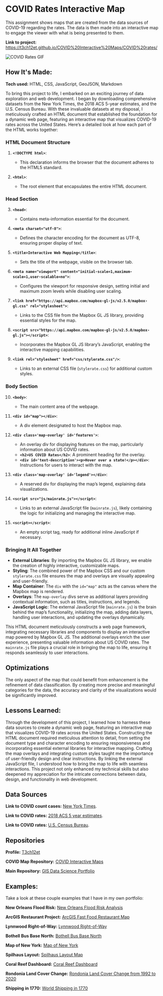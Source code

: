 # COVID Rates Interactive Map
This assignment shows maps that are created from the data sources of COVID-19 regarding the rates. The data is then made into an interactive map to engage the viewer with what is being presented to them.

**Link to project:** https://t3ch12et.github.io/COVID%20Interactive%20Maps/COVID%20rates/

<img src="./COVID Rates Interactive Map.gif" img alt = "COVID Rates GIF"/>

## How It's Made:

**Tech used:** HTML, CSS, JavaScript, GeoJSON, Markdown

To bring this project to life, I embarked on an exciting journey of data exploration and web development. I began by downloading comprehensive datasets from the New York Times, the 2018 ACS 5-year estimates, and the U.S. Census Bureau. With these invaluable datasets at my disposal, I meticulously crafted an HTML document that established the foundation for a dynamic web page, featuring an interactive map that visualizes COVID-19 rates across the United States. Here’s a detailed look at how each part of the HTML works together:

### HTML Document Structure

1. **`<!DOCTYPE html>`**:
    - This declaration informs the browser that the document adheres to the HTML5 standard.

2. **`<html>`**:
    - The root element that encapsulates the entire HTML document.

### Head Section

3. **`<head>`**:
    - Contains meta-information essential for the document.

4. **`<meta charset="utf-8">`**:
    - Defines the character encoding for the document as UTF-8, ensuring proper display of text.

5. **`<title>Interactive Web Mapping</title>`**:
    - Sets the title of the webpage, visible on the browser tab.

6. **`<meta name="viewport" content="initial-scale=1,maximum-scale=1,user-scalable=no">`**:
    - Configures the viewport for responsive design, setting initial and maximum zoom levels while disabling user scaling.

7. **`<link href="https://api.mapbox.com/mapbox-gl-js/v2.5.0/mapbox-gl.css" rel="stylesheet">`**:
    - Links to the CSS file from the Mapbox GL JS library, providing essential styles for the map.

8. **`<script src="https://api.mapbox.com/mapbox-gl-js/v2.5.0/mapbox-gl.js"></script>`**:
    - Incorporates the Mapbox GL JS library’s JavaScript, enabling the interactive mapping capabilities.

9. **`<link rel="stylesheet" href="css/stylerate.css"/>`**:
    - Links to an external CSS file (`stylerate.css`) for additional custom styles.

### Body Section

10. **`<body>`**:
    - The main content area of the webpage.

11. **`<div id="map"></div>`**:
    - A div element designated to host the Mapbox map.

12. **`<div class='map-overlay' id='features'>`**:
    - An overlay div for displaying features on the map, particularly information about US COVID rates.
    - **`<h2>US COVID Rates</h2>`**: A prominent heading for the overlay.
    - **`<div id='text-description'><p>Hover over a state!</p></div>`**: Instructions for users to interact with the map.

13. **`<div class='map-overlay' id='legend'></div>`**:
    - A reserved div for displaying the map’s legend, explaining data visualizations.

14. **`<script src="js/mainrate.js"></script>`**:
    - Links to an external JavaScript file (`mainrate.js`), likely containing the logic for initializing and managing the interactive map.

15. **`<script></script>`**:
    - An empty script tag, ready for additional inline JavaScript if necessary.

### Bringing It All Together

- **External Libraries**: By importing the Mapbox GL JS library, we enable the creation of highly interactive, customizable maps.
- **Styling**: The combined power of the Mapbox CSS and our custom `stylerate.css` file ensures the map and overlays are visually appealing and user-friendly.
- **Map Container**: The `div` with the `id="map"` acts as the canvas where the Mapbox map is rendered.
- **Overlays**: The `map-overlay` divs serve as additional layers providing contextual information, such as titles, instructions, and legends.
- **JavaScript Logic**: The external JavaScript file (`mainrate.js`) is the brain behind the map’s functionality, initializing the map, adding data layers, handling user interactions, and updating the overlays dynamically.

This HTML document meticulously constructs a web page framework, integrating necessary libraries and components to display an interactive map powered by Mapbox GL JS. The additional overlays enrich the user experience, presenting valuable information about US COVID rates. The `mainrate.js` file plays a crucial role in bringing the map to life, ensuring it responds seamlessly to user interactions.

## Optimizations

The only aspect of the map that could benefit from enhancement is the refinement of data classification. By creating more precise and meaningful categories for the data, the accuracy and clarity of the visualizations would be significantly improved.

## Lessons Learned:

Through the development of this project, I learned how to harness these data sources to create a dynamic web page, featuring an interactive map that visualizes COVID-19 rates across the United States. Constructing the HTML document required meticulous attention to detail, from setting the document type and character encoding to ensuring responsiveness and incorporating essential external libraries for interactive mapping. Crafting the map overlays and integrating custom styles taught me the importance of user-friendly design and clear instructions. By linking the external JavaScript file, I understood how to bring the map to life with seamless interactions. This project not only enhanced my technical skills but also deepened my appreciation for the intricate connections between data, design, and functionality in web development.

## Data Sources
**Link to COVID count cases:** [New York Times](https://github.com/nytimes/covid-19-data/blob/43d32dde2f87bd4dafbb7d23f5d9e878124018b8/live/us-counties.csv).

**Link to COVID rates:** [2018 ACS 5 year estimates](https://data.census.gov/cedsci/table?g=0100000US%24050000&d=ACS%205-Year%20Estimates%20Data%20Profiles&tid=ACSDP5Y2018.DP05&hidePreview=true).

**Link to COVID rates:** [U.S. Census Bureau](https://www.census.gov/geographies/mapping-files/time-series/geo/carto-boundary-file.html).

## Repositories
**Profile:** [T3ch12et](https://github.com/T3ch12et)

**COVID Map Repository:** [COVID Interactive Maps]()

**Main Repository:** [GIS Data Science Portfolio](https://github.com/T3ch12et/GIS-Data-Science-Portfolio)

## Examples:
Take a look at these couple examples that I have in my own portfolio:

**New Orleans Flood Risk:** [New Orleans Flood Risk Analysis](https://github.com/T3ch12et/GIS-Data-Science-Portfolio/tree/main/New-Orleans-Flood-Analysis)

**ArcGIS Restaurant Project:** [ArcGIS Fast Food Restaurant Map](https://github.com/T3ch12et/GIS-Data-Science-Portfolio/tree/main/ArcGIS-Restaurant-Project)

**Lynnwood Right-of-Way:** [Lynnwood Right-of-Way](https://github.com/T3ch12et/GIS-Data-Science-Portfolio/tree/main/Furtado-and-Associates-Projects/Lynnwood%20Right-of-Way)

**Bothell Bus Base North:** [Bothell Bus Base North](https://github.com/T3ch12et/GIS-Data-Science-Portfolio/tree/main/Furtado-and-Associates-Projects/Bothell%20Bus%20Base%20North)

**Map of New York:** [Map of New York](https://github.com/T3ch12et/GIS-Data-Science-Portfolio/tree/main/ESRI-MOOC-Cartography/Map-of-New-York)

**Spilhaus Layout:** [Spilhaus Layout Map](https://github.com/T3ch12et/GIS-Data-Science-Portfolio/tree/main/ESRI-MOOC-Cartography/Spilhaus-Layout)

**Coral Reef Dashboard:** [Coral Reef Dashboard](https://github.com/T3ch12et/GIS-Data-Science-Portfolio/tree/main/ESRI-MOOC-GIS-for-Climate-Action/Coral-Reef-Dashboard)

**Rondonia Land Cover Change:** [Rondonia Land Cover Change from 1992 to 2020](https://github.com/T3ch12et/GIS-Data-Science-Portfolio/tree/main/ESRI-MOOC-GIS-for-Climate-Action/Rondonia-Land-Cover-Change)

**Shipping in 1770:** [World Shipping in 1770](https://github.com/T3ch12et/GIS-Data-Science-Portfolio/tree/main/ESRI-MOOC-Cartography/Shipping-in-1770)
